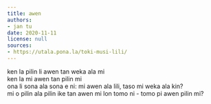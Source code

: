 ```yaml
---
title: awen
authors:
- jan tu
date: 2020-11-11
license: null
sources:
- https://utala.pona.la/toki-musi-lili/
---
```


ken la pilin li awen tan weka ala mi  
ken la mi awen tan pilin mi  
ona li sona ala sona e ni: mi awen ala lili, taso mi weka ala kin?  
mi o pilin ala pilin ike tan awen mi lon tomo ni - tomo pi awen pilin mi?